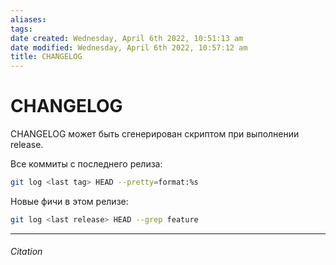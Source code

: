 ```yaml
---
aliases: 
tags: 
date created: Wednesday, April 6th 2022, 10:51:13 am
date modified: Wednesday, April 6th 2022, 10:57:12 am
title: CHANGELOG
---
```


# CHANGELOG


 CHANGELOG может быть сгенерирован скриптом при выполнении release. 

Все коммиты с последнего релиза:

```BASH
git log <last tag> HEAD --pretty=format:%s
```

Новые фичи в этом релизе:

```BASH
git log <last release> HEAD --grep feature
```

---

###### Citation
